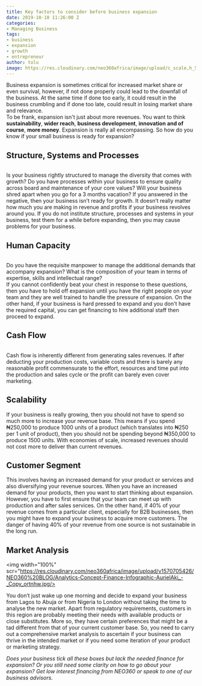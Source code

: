 ```yaml
---
title: Key factors to consider before business expansion
date: 2019-10-10 11:26:00 Z
categories:
- Managing Business
tags:
- business
- expansion
- growth
- entrepreneur
author: tolu
image: https://res.cloudinary.com/neo360africa/image/upload/c_scale,h_500/v1570707061/NEO360%20BLOG/nastuh-abootalebi-yWwob8kwOCk-unsplash_z7vpdr.jpg
---
```


Business expansion is sometimes critical for increased market share or even survival, however, if not done properly could lead to the downfall of the business. At the same time if done too early, it could result in the business crumbling and if done too late, could result in losing market share and relevance. <br/>
To be frank, expansion isn't just about more revenues. You want to think **sustainability**, **wider reach**, **business development**, **innovation** **and of course**, **more money**. Expansion is really all encompassing. So how do you know if your small business is ready for expansion?

## **Structure, Systems and Processes**

<img width="100%" scr="https://res.cloudinary.com/neo360africa/image/upload/v1570705418/NEO360%20BLOG/Building-Blocks_-_Copy_wyyrye.jpg" />

Is your business rightly structured to manage the diversity that comes with growth? Do you have processes within your business to ensure quality across board and maintenance of your core values? Will your business shred apart when you go for a 3 months vacation? If you answered in the negative, then your business isn’t ready for growth. It doesn’t really matter how much you are making in revenue and profits if your business revolves around you. If you do not institute structure, processes and systems in your business, test them for a while before expanding, then you may cause problems for your business.

## **Human Capacity**

<img width="100%" scr="https://res.cloudinary.com/neo360africa/image/upload/v1570705419/NEO360%20BLOG/Business-36_-_Copy_wfq4br.jpg"/>

Do you have the requisite manpower to manage the additional demands that accompany expansion? What is the composition of your team in terms of expertise, skills and intellectual range? <br/>
If you cannot confidently beat your chest in response to these questions, then you have to hold off expansion until you have the right people on your team and they are well trained to handle the pressure of expansion. On the other hand, if your business is hard pressed to expand and you don't have the required capital, you can get financing to hire additional staff then proceed to expand.

## **Cash Flow**

<img width="100%" scr="https://res.cloudinary.com/neo360africa/image/upload/v1570716057/NEO360%20BLOG/Cash_Flow_xofkda.png"/>

Cash flow is inherently different from generating sales revenues. If after deducting your production costs, variable costs and there is barely any reasonable profit commensurate to the effort, resources and time put into the production and sales cycle or the profit can barely even cover marketing.

## **Scalability**

If your business is really growing, then you should not have to spend so much more to increase your revenue base. This means if you spend ₦250,000 to produce 1000 units of a product (which translates into ₦250 per 1 unit of product), then you should not be spending beyond ₦350,000 to produce 1500 units. With economies of scale, increased revenues should not cost more to deliver than current revenues.

## **Customer Segment**

This involves having an increased demand for your product or services and also diversifying your revenue sources. When you have an increased demand for your products, then you want to start thinking about expansion. However, you have to first ensure that your team can meet up with production and after sales services. On the other hand, if 40% of your revenue comes from a particular client, especially for B2B businesses, then you might have to expand your business to acquire more customers. The danger of having 40% of your revenue from one source is not sustainable in the long run.

## **Market Analysis**

<img width="100%" scr="https://res.cloudinary.com/neo360africa/image/upload/v1570705426/NEO360%20BLOG/Analytics-Concept-Finance-Infographic-AurielAki_-_Copy_ortnhw.jpg/>

You don’t just wake up one morning and decide to expand your business from Lagos to Abuja or from Nigeria to London without taking the time to analyse the new market. Apart from regulatory requirements, customers in this region are probably meeting their needs with available products or close substitutes. More so, they have certain preferences that might be a tad different from that of your current customer base. So, you need to carry out a comprehensive market analysis to ascertain if your business can thrive in the intended market or if you need some iteration of your product or marketing strategy.

*Does your business tick all these boxes but lack the needed finance for expansion? Or you still need some clarity on how to go about your expansion? Get low interest financing from NEO360 or speak to one of our business advisors.*